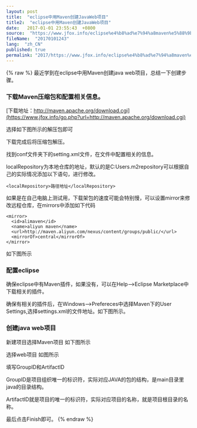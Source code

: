 ```yaml
---
layout: post
title:  "eclipse中用Maven创建JavaWeb项目"
title2:  "eclipse中用Maven创建JavaWeb项目"
date:   2017-01-01 23:55:43  +0800
source:  "https://www.jfox.info/eclipse%e4%b8%ad%e7%94%a8maven%e5%88%9b%e5%bb%bajavaweb%e9%a1%b9%e7%9b%ae.html"
fileName:  "20170101243"
lang:  "zh_CN"
published: true
permalink: "2017/https://www.jfox.info/eclipse%e4%b8%ad%e7%94%a8maven%e5%88%9b%e5%bb%bajavaweb%e9%a1%b9%e7%9b%ae.html"
---
```

{% raw %}
最近学到在eclipse中用Maven创建java web项目，总结一下创建步骤。 

### 下载Maven压缩包和配置相关信息。 

[下载地址：http://maven.apache.org/download.cgi](https://www.jfox.info/go.php?url=http://maven.apache.org/download.cgi)

选择如下图所示的解压包即可

下载完成后将压缩包解压。

找到conf文件夹下的setting.xml文件，在文件中配置相关的信息。

localRepository为本地仓库的地址，默认的是C:Users.m2repository可以根据自己的实际情况添加以下语句，进行修改。

    <localRepository>路径地址</localRepository>
    

如果是在自己电脑上测试用，下载架包的速度可能会特别慢，可以设置mirror来修改远程仓库，在mirrors中添加如下代码 

    <mirror>
      <id>alimaven</id>
      <name>aliyun maven</name>
      <url>http://maven.aliyun.com/nexus/content/groups/public/</url>
      <mirrorOf>central</mirrorOf>        
    </mirror>
    

如下图所示

### 配置eclipse 

确保eclipse中有Maven插件，如果没有，可以在Help–>Eclipse Marketplace中下载相关的插件。

确保有相关的插件后，在Windows–>Prefereces中选择Maven下的User Settings,选择settings.xml的文件地址。如下图所示。

### 创建java web项目 

新建项目选择Maven项目 如下图所示

选择web项目 如图所示

填写GroupID和ArtifactID

GroupID是项目组织唯一的标识符，实际对应JAVA的包的结构，是main目录里java的目录结构。

ArtifactID就是项目的唯一的标识符，实际对应项目的名称，就是项目根目录的名称。

最后点击Finish即可。
{% endraw %}